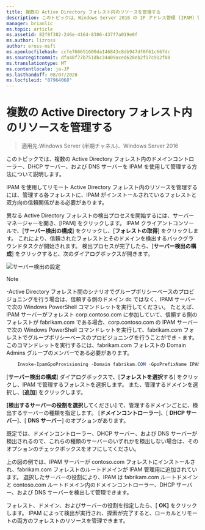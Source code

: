 ```yaml
---
title: 複数の Active Directory フォレスト内のリソースを管理する
description: このトピックは、Windows Server 2016 の IP アドレス管理 (IPAM) 管理ガイドに含まれています。
manager: brianlic
ms.topic: article
ms.assetid: 82f8f382-246e-4164-8306-437f7a019e0f
ms.author: lizross
author: eross-msft
ms.openlocfilehash: ccfe766651600da146843c8db947df0f61c667dc
ms.sourcegitcommit: dfa48f77b751dbc34409aced628eb2f17c912f08
ms.translationtype: MT
ms.contentlocale: ja-JP
ms.lasthandoff: 08/07/2020
ms.locfileid: "87964068"
---
```

# <a name="manage-resources-in-multiple-active-directory-forests"></a>複数の Active Directory フォレスト内のリソースを管理する

>適用先:Windows Server (半期チャネル)、Windows Server 2016

このトピックでは、複数の Active Directory フォレスト内のドメインコントローラー、DHCP サーバー、および DNS サーバーを IPAM を使用して管理する方法について説明します。

IPAM を使用してリモート Active Directory フォレスト内のリソースを管理するには、管理する各フォレストに、IPAM がインストールされているフォレストと双方向の信頼関係がある必要があります。

異なる Active Directory フォレストの検出プロセスを開始するには、サーバーマネージャーを開き、[IPAM] をクリックします。 IPAM クライアントコンソールで、[**サーバー検出の構成**] をクリックし、[**フォレストの取得**] をクリックします。 これにより、信頼されたフォレストとそのドメインを検出するバックグラウンドタスクが開始されます。 検出プロセスが完了したら、[**サーバー検出の構成**] をクリックすると、次のダイアログボックスが開きます。

![サーバー検出の設定](../../media/Manage-Resources-in-Multiple-Active-Directory-Forests/ipam_serverdiscovery.jpg)

>[!NOTE]
>\-Active Directory フォレスト間のシナリオでグループポリシーベースのプロビジョニングを行う場合は、信頼する側のドメイン dc ではなく、IPAM サーバーで次の Windows PowerShell コマンドレットを実行してください。 たとえば、IPAM サーバーがフォレスト corp.contoso.com に参加していて、信頼する側のフォレストが fabrikam.com である場合、corp.contoso.com の IPAM サーバーで次の Windows PowerShell コマンドレットを実行して、fabrikam.com フォレストでグループポリシーベースのプロビジョニングを行うことができ \- ます。 このコマンドレットを実行するには、fabrikam.com フォレストの Domain Admins グループのメンバーである必要があります。

```powershell
    Invoke-IpamGpoProvisioning -Domain fabrikam.COM -GpoPrefixName IPAMSERVER -IpamServerFqdn IPAM.CORP.CONTOSO.COM
```

[**サーバー検出の構成**] ダイアログボックスで、[**フォレストを選択**する] をクリックし、IPAM で管理するフォレストを選択します。 また、管理するドメインを選択し、[**追加**] をクリックします。

**[検出するサーバーの役割を選択**してください] で、管理するドメインごとに、検出するサーバーの種類を指定します。 [**ドメインコントローラー**]、[ **DHCP サーバー**]、[ **DNS サーバー**] のオプションがあります。

既定では、ドメインコントローラー、DHCP サーバー、および DNS サーバーが検出されるので、これらの種類のサーバーのいずれかを検出しない場合は、そのオプションのチェックボックスをオフにしてください。

上の図の例では、IPAM サーバーが contoso.com フォレストにインストールされ、fabrikam.com フォレストのルートドメインが IPAM 管理用に追加されています。 選択したサーバーの役割により、IPAM は fabrikam.com ルートドメインと contoso.com ルートドメイン内のドメインコントローラー、DHCP サーバー、および DNS サーバーを検出して管理できます。

フォレスト、ドメイン、およびサーバーの役割を指定したら、[ **OK]** をクリックします。 IPAM によって検出が実行され、探索が完了すると、ローカルとリモートの両方のフォレストのリソースを管理できます。
